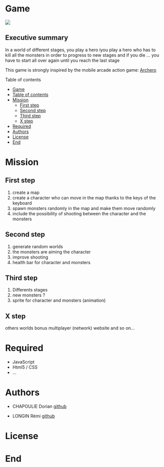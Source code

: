 
# Game
![](https://i.ibb.co/FwMnJzc/unnamed.jpg)

## Executive summary
In a world of different stages, you play a hero iyou play a hero who has to kill all the monsters in order to progress to new stages and if you die ... you have to start all over again until you reach the last stage

This game is strongly inspired by the mobile arcade action game:  [Archero](https://play.google.com/store/apps/details?id=com.habby.archero&hl=fr)

Table of contents

<!--ts-->
   * [Game](#Game)
   * [Table of contents](#table-of-contents)
   * [Mission](#Mission)
      * [First step](#First-step)
      * [Second step](#Second-step)
      * [Third step](#Third-step)
      * [X step](#X-step)
   * [Required](#Required)
   * [Authors](#Authors)
   * [License](#License)
   * [End](#End)
 
<!--te-->

# Mission

## First step
1. create a map
2. create a character who can move in the map thanks to the keys of the keyboard
3. spawn monsters randomly in the map and make them move randomly
4. include the possibility of shooting between the character and the monsters

## Second step
1. generate random worlds
2. the monsters are aiming the character
3. improve shooting
4. health bar for character and monsters

## Third step
1. Differents stages
2. new monsters ?
3. sprite for character and monsters (animation)

## X step

others worlds
bonus
multiplayer (network)
website 
and so on...

# Required

+ JavaScript
+ Html5 / CSS
+ ...

# Authors

+ CHAPOULIE Dorian  [github](https://github.com/none06)

+ LONGIN Rémi [github](https://github.com/remiLNG)

# License


# End
